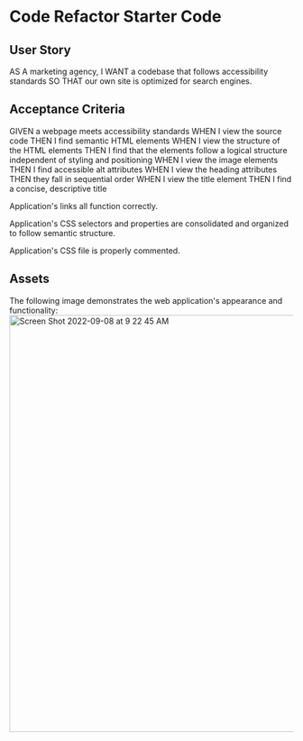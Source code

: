 # Code Refactor Starter Code

## User Story

AS A marketing agency, I WANT a codebase that follows accessibility standards SO THAT our own site is optimized for search engines.

## Acceptance Criteria

GIVEN a webpage meets accessibility standards
WHEN I view the source code
THEN I find semantic HTML elements
WHEN I view the structure of the HTML elements
THEN I find that the elements follow a logical structure independent of styling and positioning
WHEN I view the image elements
THEN I find accessible alt attributes
WHEN I view the heading attributes
THEN they fall in sequential order
WHEN I view the title element
THEN I find a concise, descriptive title

Application's links all function correctly.

Application's CSS selectors and properties are consolidated and organized to follow semantic structure.

Application's CSS file is properly commented.

## Assets

The following image demonstrates the web application's appearance and functionality:
<img width="740" alt="Screen Shot 2022-09-08 at 9 22 45 AM" src="https://user-images.githubusercontent.com/32778860/189177193-d9ec4deb-f693-421c-8ee3-c58979b9c12b.png">

